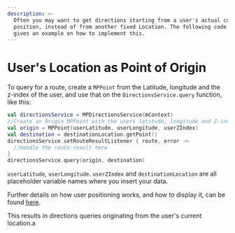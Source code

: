 ```yaml
---
description: >-
  Often you may want to get directions starting from a user's actual current
  position, instead of from another fixed Location. The following code snippet
  gives an example on how to implement this.
---
```


# User's Location as Point of Origin

To query for a route, create a `MPPoint` from the Latitude, longitude and the z-index of the user, and use that on the `DirectionsService.query` function, like this:

```kotlin
val directionsService = MPDirectionsService(mContext)
//Create an Origin MPPoint with the users latitude, longitude and Z-index. If no Z-index is available just use 0.0
val origin = MPPoint(userLatitude, userLongitude, userZIndex)
val destination = destinationLocation.getPoint()
directionsService.setRouteResultListener { route, error ->
  //Handle the route result here
}
directionsService.query(origin, destination)
```

`userLatitude`, `userLongitude`. `userZIndex` and `destinationLocation` are all placeholder variable names where you insert your data.

Further details on how user positioning works, and how to display it, can be found [here](https://docs.mapsindoors.com/blue-dot/).

This results in directions queries originating from the user's current location.a
